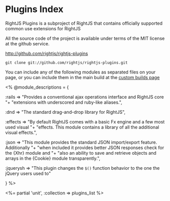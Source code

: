 # Plugins Index


RightJS Plugins is a subproject of RightJS that contains officially supported common use extensions
for RightJS

All the source code of the project is available under terms of the MIT license at the
github service.

<http://github.com/rightjs/rightjs-plugins>

`git clone git://github.com/rightjs/rightjs-plugins.git`

You can include any of the following modules as separated files on your page, or you
can include them in the main build at the [custom builds page](<%= builds_path %>)

<%
@module_descriptions = {

  :rails    => "Provides a conventional ajax operations interface and RightJS core "+
               "extensions with underscored and ruby-like aliases.",

  :dnd      => "The standard drag-and-drop library for RightJS",

  :effects  => "By default RightJS comes with a basic Fx engine and a few most used visual "+
                "effects. This module contains a library of all the additional visual effects.",

  :json     => "This module provides the standard JSON import/export feature. Additionally "+
               "when included it provides better JSON responses check for the {Xhr} module and "+
               "also an ability to save and retrieve objects and arrays in the {Cookie} module transparently.",

  :jquerysh => "This plugin changes the `$()` function behavior to the one the jQuery users used to"

}
%>

<%= partial 'unit', :collection => plugins_list %>
